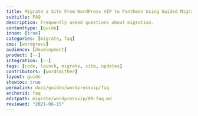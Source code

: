 ```yaml
---
title: Migrate a Site From WordPress VIP to Pantheon Using Guided Migration
subtitle: FAQ
description: Frequently asked questions about migration.
contenttype: [guide]
innav: [true]
categories: [migrate, faq]
cms: [wordpress]
audience: [development]
product: [--]
integration: [--]
tags: [code, launch, migrate, site, updates]
contributors: [wordsmither]
layout: guide
showtoc: true
permalink: docs/guides/wordpressvip/faq
anchorid: faq
editpath: migrate/wordpressvip/09-faq.md
reviewed: "2021-06-15"
---
```


<Partial file="migrate/faq-general.md" />
<Partial file="migrate/faq-wordpress.md" />
